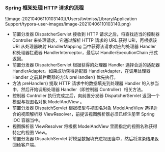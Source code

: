 ### Spring 框架处理 HTTP 请求的流程

![image-20210406110103140](/Users/twtmiss/Library/Application Support/typora-user-images/image-20210406110103140.png)

- 前置分发器 DispatcherServlet 接收到 HTTP 请求之后，将查找适当的控制器 Controller 来处理请求，它通过解析 HTTP 请求的 URL 获得 URI，再根据该 URI 从处理器映射 HandlerMapping 当中获得该请求对应的处理器 Handler 和处理器拦截器 HandlerInterceptor，最后以 HandlerExecutionChain 形式返回。
- 前置分发器 DispatcherServlet 根据获得的处理器 Handler 选择合适的适配器 HandlerAdapter。如果成功获得适配器 HandlerAdapter，在调用处理器 Handler 之前其拦截器的方法 preHandler() 优先执行。
- 方法 preHandler() 提取 HTTP 请求中的数据填充到处理器 Handler 的入参当中，然后开始调用处理器 Handler（即控制器 Controller）相关方法。
- 控制器 Controller 执行完成之后，向前置分发器 DispatcherServlet 返回一个模型与视图名对象 ModelAndView 。
- 前置分发器 DispatchServlet 根据模型与视图名对象 ModelAndView 选择适合的视图解析器 ViewResolver，前提该视图解析器必须已经注册至 Spring IOC 容器当中。
- 视图解析器 ViewResolver 将根据 ModelAndView 里面指定的视图名称获得特定的视图 View。
- 前置分发器 DispatchServlet 将模型数据填充进视图当中，然后将渲染结果返回给客户端。